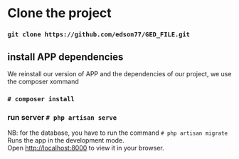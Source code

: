 # Clone the project

### `git clone https://github.com/edson77/GED_FILE.git`

## install APP dependencies

We reinstall our version of APP and the dependencies of our project, we use the composer xommand

### `# composer install`

### run server `# php artisan serve`
NB: for the database, you have to run the command `# php artisan migrate` 
Runs the app in the development mode.\
Open [http://localhost:8000](http://localhost:8000) to view it in your browser.

